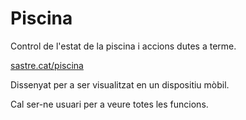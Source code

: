 # Piscina

Control de l'estat de la piscina i accions dutes a terme.

[sastre.cat/piscina](http://sastre.cat/piscina)

Dissenyat per a ser visualitzat en un dispositiu mòbil.

Cal ser-ne usuari per a veure totes les funcions.
